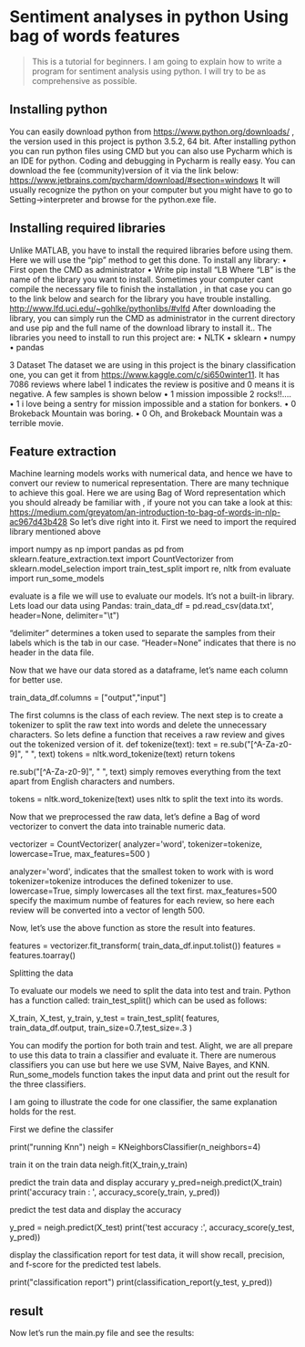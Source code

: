 # Sentiment analyses in python Using bag of words features

> This is a tutorial for beginners.
I am going to explain how to write a program for sentiment analysis
using python. I will try to be as comprehensive  as possible. 


## Installing python
You can easily download python from https://www.python.org/downloads/ , the version used in this project is python 3.5.2, 64 bit.
After installing python you can run python files using CMD but you can also use Pycharm which is an IDE for python. Coding and debugging in Pycharm is really easy. You can download the fee (community)version of it via the link below:
https://www.jetbrains.com/pycharm/download/#section=windows
It will usually recognize the python on your computer but you might have to go to Setting->interpreter and browse for the python.exe file.
## Installing required libraries
Unlike MATLAB, you have to install the required libraries before using them. Here we will use the “pip” method to get this done.
To install any library: 
•	First open the CMD as administrator 
•	Write pip install “LB
Where “LB” is the name of the library you want to install.
Sometimes your computer cant compile the necessary file to finish the installation , in that case you can go to the link below and search for the library you have trouble installing. http://www.lfd.uci.edu/~gohlke/pythonlibs/#vlfd 
After downloading the library, you can simply run the CMD as administrator in the current directory and use pip and the full name of the download library to install it..
The libraries you need to install to run this project are:
•	NLTK
•	sklearn
•	numpy
•	pandas

3	Dataset 
The dataset we are using in this project is the binary classification one, you can get it from https://www.kaggle.com/c/si650winter11.  It has 7086 reviews where label 1 indicates the review is positive and 0 means it is negative. A few samples is shown below
•	1	mission impossible 2 rocks!!....
•	1	i love being a sentry for mission impossible and a station for bonkers.
•	0	Brokeback Mountain was boring.
•	0	Oh, and Brokeback Mountain was a terrible movie.


## Feature extraction
Machine learning models works with numerical data, and hence we have to convert our review to numerical representation. There are many technique to achieve this goal.  Here we are using Bag of Word representation which you should already be familiar with , if youre not you can take a look at this: https://medium.com/greyatom/an-introduction-to-bag-of-words-in-nlp-ac967d43b428
So let’s dive right into it.
First we need to import the required library mentioned above 

import numpy as np
import pandas as pd
from sklearn.feature_extraction.text import CountVectorizer
from sklearn.model_selection import train_test_split
import re, nltk
from evaluate import run_some_models

evaluate is a file we will use to evaluate our models. It’s not a built-in library.
Lets load our data using Pandas:
train_data_df = pd.read_csv(data.txt', header=None, delimiter="\t")

“delimiter” determines  a token used to separate the samples from their labels which is the tab in our case.
“Header=None” indicates that there is no header in the data file.

Now that we have our data stored as a dataframe, let’s name each column for better use.

train_data_df.columns = ["output","input"]

The first columns is the class of each review. 
The next step is to create a tokenizer to split the raw text into words and delete the unnecessary characters. So lets define a function that receives a raw review and gives out the tokenized version of it. 
def tokenize(text):
    text = re.sub("[^A-Za-z0-9]", " ", text)
    tokens = nltk.word_tokenize(text)
    return tokens

re.sub("[^A-Za-z0-9]", " ", text) simply removes everything from the text apart from English characters and numbers.

tokens = nltk.word_tokenize(text) uses nltk to split the text into its words.

Now that we preprocessed the raw data, let’s define a Bag of word vectorizer to convert the data into trainable numeric data. 

vectorizer = CountVectorizer(
    analyzer='word',
    tokenizer=tokenize,
    lowercase=True,
    max_features=500
)

analyzer='word', indicates that the smallest token to work with is word
tokenizer=tokenize introduces the defined tokenizer to use.
lowercase=True, simply lowercases all the text first.
max_features=500 specify the maximum numbe of features for each review, so here each review will be converted into a vector of length 500.

Now, let’s use the above function as store the result into features.

features = vectorizer.fit_transform(
    train_data_df.input.tolist())
features = features.toarray()

Splitting the data

To evaluate our models we need to split the data into test and train. Python has a function called: train_test_split() which can be used as follows:


X_train, X_test, y_train, y_test = train_test_split(
    features,
    train_data_df.output,
    train_size=0.7,test_size=.3
)

You can modify the portion for both train and test.
Alight, we are all prepare to use this data to train a classifier and evaluate it. There are numerous classifiers you can use but here we use SVM, Naive Bayes, and KNN. Run_some_models function takes the input data and print out the result for the three classifiers. 

I am going to illustrate the code for one classifier, the same explanation holds for the rest.

First we define the classifer

print("running Knn")
neigh = KNeighborsClassifier(n_neighbors=4)

train it on the train data
neigh.fit(X_train,y_train)

predict the train data and display accurary
y_pred=neigh.predict(X_train)
print('accuracy train : ', accuracy_score(y_train, y_pred))

predict the test data and display the accuracy

y_pred = neigh.predict(X_test)
print('test accuracy :', accuracy_score(y_test, y_pred))

display the classification report for test data, it will show recall, precision, and f-score for the predicted test labels.

print("classification report")
print(classification_report(y_test, y_pred))


## result 


Now let’s run the main.py file and see the results:


